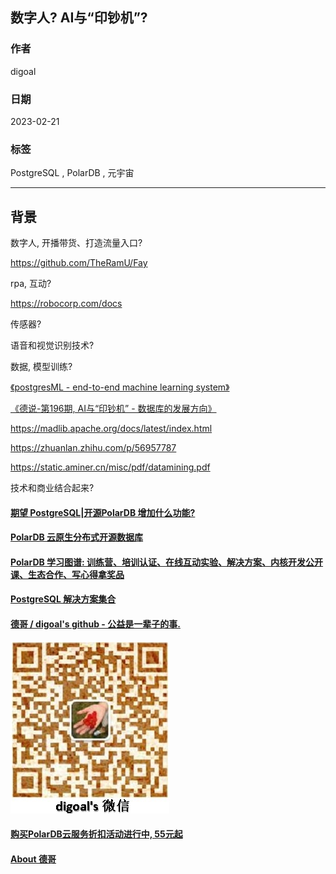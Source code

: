 ## 数字人? AI与“印钞机”?    
                                    
### 作者                                    
digoal                                    
                                    
### 日期                                    
2023-02-21                                  
                                    
### 标签                                    
PostgreSQL , PolarDB , 元宇宙             
                                    
----                                    
                                    
## 背景       
数字人, 开播带货、打造流量入口?    
  
https://github.com/TheRamU/Fay   
   
rpa, 互动?    
  
https://robocorp.com/docs   
  
传感器?  
  
语音和视觉识别技术?   
  
数据, 模型训练?   
  
[《postgresML - end-to-end machine learning system》](../202302/20230220_02.md)    
  
[《德说-第196期, AI与“印钞机” - 数据库的发展方向》](../202302/20230202_01.md)    
  
https://madlib.apache.org/docs/latest/index.html   
  
https://zhuanlan.zhihu.com/p/56957787   
  
https://static.aminer.cn/misc/pdf/datamining.pdf  
  
技术和商业结合起来?     
  
  
  
#### [期望 PostgreSQL|开源PolarDB 增加什么功能?](https://github.com/digoal/blog/issues/76 "269ac3d1c492e938c0191101c7238216")
  
  
#### [PolarDB 云原生分布式开源数据库](https://github.com/ApsaraDB "57258f76c37864c6e6d23383d05714ea")
  
  
#### [PolarDB 学习图谱: 训练营、培训认证、在线互动实验、解决方案、内核开发公开课、生态合作、写心得拿奖品](https://www.aliyun.com/database/openpolardb/activity "8642f60e04ed0c814bf9cb9677976bd4")
  
  
#### [PostgreSQL 解决方案集合](../201706/20170601_02.md "40cff096e9ed7122c512b35d8561d9c8")
  
  
#### [德哥 / digoal's github - 公益是一辈子的事.](https://github.com/digoal/blog/blob/master/README.md "22709685feb7cab07d30f30387f0a9ae")
  
  
![digoal's wechat](../pic/digoal_weixin.jpg "f7ad92eeba24523fd47a6e1a0e691b59")
  
  
#### [购买PolarDB云服务折扣活动进行中, 55元起](https://www.aliyun.com/activity/new/polardb-yunparter?userCode=bsb3t4al "e0495c413bedacabb75ff1e880be465a")
  
  
#### [About 德哥](https://github.com/digoal/blog/blob/master/me/readme.md "a37735981e7704886ffd590565582dd0")
  
